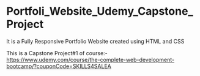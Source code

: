 # Portfoli_Website_Udemy_Capstone_Project

It is a Fully Responsive Portfolio Website created using HTML and CSS

This is a Capstone Project#1 of course:- https://www.udemy.com/course/the-complete-web-development-bootcamp/?couponCode=SKILLS4SALEA
